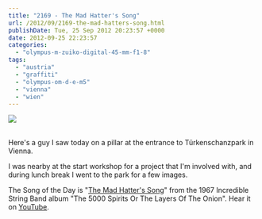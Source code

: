 ```yaml
---
title: "2169 - The Mad Hatter's Song"
url: /2012/09/2169-the-mad-hatters-song.html
publishDate: Tue, 25 Sep 2012 20:23:57 +0000
date: 2012-09-25 22:23:57
categories: 
  - "olympus-m-zuiko-digital-45-mm-f1-8"
tags: 
  - "austria"
  - "graffiti"
  - "olympus-om-d-e-m5"
  - "vienna"
  - "wien"
---
```

<div class="container">
<div class="center"><a target="_blank" href="https://d25zfm9zpd7gm5.cloudfront.net/1200x1200/2012/20120925_125721_lr.jpg"><img src="https://d25zfm9zpd7gm5.cloudfront.net/0600x0600/2012/20120925_125721_lr.jpg" /></a></div>
</div>
<br />

Here's a guy I saw today on a pillar at the entrance to Türkenschanzpark in Vienna. 

 I was nearby at the start workshop for a project that I'm involved with, and during lunch break I went to the park for a few images. 

The Song of the Day is "<a href="http://www.lyricsmode.com/lyrics/i/incredible_string_band/the_mad_hatters_song.html" target="_blank">The Mad Hatter's Song</a>" from the 1967 Incredible String Band album "The 5000 Spirits Or The Layers Of The Onion". Hear it on <a href="http://www.youtube.com/watch?v=p3eW0uRAP-Y" target="_blank">YouTube</a>.
